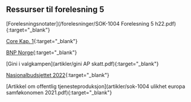 ## Ressurser til forelesning 5

[Forelesningsnotater](/forelesninger/SOK-1004 Forelesning 5 h22.pdf){:target="_blank"}

[Core Kap. 1](https://www.core-econ.org/the-economy/book/text/01.html#subheadline){:target="_blank"}

[BNP Norge](https://www.ssb.no/nasjonalregnskap-og-konjunkturer/nasjonalregnskap/statistikk/nasjonalregnskap){:target="_blank"}

[Gini i valgkampen](artikler/gini AP skatt.pdf){:target="_blank"}

[Nasjonalbudsjettet 2022](https://www.regjeringen.no/contentassets/57a14a2bcf0e4970a23d4199714d0001/no/pdfs/stm202120220001000dddpdfs.pdf){:target="_blank"}

[Artikkel om offentlig tjenesteproduksjon](artikler/sok-1004 ulikhet europa samføkonomen 2021.pdf){:target="_blank"}
